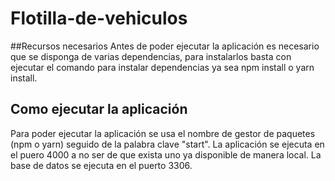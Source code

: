 # Flotilla-de-vehiculos

##Recursos necesarios
Antes de poder ejecutar la aplicación es necesario que se disponga de varias dependencias, para instalarlos basta con ejecutar el comando para instalar dependencias ya sea npm install o yarn install.

## Como ejecutar la aplicación
Para poder ejecutar la aplicación se usa el nombre de gestor de paquetes (npm o yarn) seguido de la palabra clave "start".
La aplicación se ejecuta en el puero 4000 a no ser de que exista uno ya disponible de manera local.
La base de datos se ejecuta en el puerto 3306.
